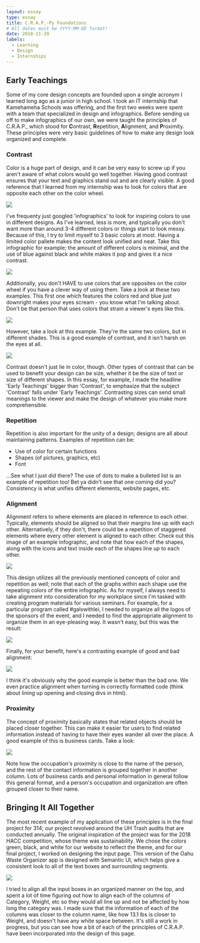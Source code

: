 ```yaml
---
layout: essay
type: essay
title: C.R.A.P.-Py Foundations
# All dates must be YYYY-MM-DD format!
date: 2018-11-29
labels:
  - Learning
  - Design
  - Internships
---
```


## Early Teachings
Some of my core design concepts are founded upon a single acronym I learned long ago as a junior in high school. I took an IT internship that Kamehameha Schools was offering, and the first two weeks were spent with a team that specialized in design and infographics. Before sending us off to make infographics of our own, we were taught the principles of C.R.A.P., which stood for **C**ontrast, **R**epetition, **A**lignment, and **P**roximity. These principles were very basic guidelines of how to make any design look organized and complete.

### Contrast
Color is a huge part of design, and it can be very easy to screw up if you aren't aware of what colors would go well together. Having good contrast ensures that your text and graphics stand out and are clearly visible. A good reference that I learned from my internship was to look for colors that are opposite each other on the color wheel. 

[<img class="ui large image" src="../images/colorwheel.png">](../images/colorwheel.png)

I've frequenty just googled 'infographics' to look for inspiring colors to use in different designs. As I've learned, less is more, and typically you don't want more than around 3-4 different colors or things start to look messy. Because of this, I try to limit myself to 3 basic colors at most. Having a limited color pallete makes the content look unified and neat. Take this infographic for example; the amount of different colors is minimal, and the use of blue against black and white makes it pop and gives it a nice contrast.

[<img class="ui large image" src="../images/infographic.jpg">](../images/infographic.jpg)

Additionally, you don't HAVE to use colors that are opposites on the color wheel if you have a clever way of using them. Take a look at these two examples. This first one which features the colors red and blue just downright makes your eyes scream - you know what I'm talking about. Don't be that person that uses colors that strain a viewer's eyes like this. 

[<img class="ui large image" src="../images/badcontrast.jpg">](../images/badcontrast.jpg)

However, take a look at this example. They're the same two colors, but in different shades. This is a good example of contrast, and it isn't harsh on the eyes at all.

[<img class="ui large image" src="../images/goodcontrast.jpg">](../images/goodcontrast.jpg)

Contrast doesn't just lie in color, though. Other types of contrast that can be used to benefit your design can be size, whether it be the size of text or size of different shapes. In this essay, for example, I made the headline 'Early Teachings' bigger than 'Contrast', to emphasize that the subject 'Contrast' falls under 'Early Teachings'. Contrasting sizes can send small meanings to the viewer and make the design of whatever you make more comprehensible.

### Repetition
Repetition is also important for the unity of a design; designs are all about maintaining patterns. Examples of repetition can be:
<ul>
  <li>Use of color for certain functions</li>
  <li>Shapes (of pictures, graphics, etc)</li>
  <li>Font</li>
</ul>
...See what I just did there? The use of dots to make a bulleted list is an example of repetition too! Bet ya didn't see that one coming did you? Consistency is what unifies different elements, website pages, etc.

### Alignment
Alignment refers to where elements are placed in reference to each other. Typically, elements should be aligned so that their margins line up with each other. Alternatively, if they don't, there could be a repetition of staggered elements where every other element is aligned to each other.
Check out this image of an example infographic, and note that how each of the shapes, along with the icons and text inside each of the shapes line up to each other. 

[<img class="ui large image" src="../images/alignment.jpg">](../images/alignment.jpg)

This design utilizes all the previously mentioned concepts of color and repetition as well; note that each of the graphs within each shape use the repeating colors of the entire infographic. As for myself, I always need to take alignment into consideration for my workplace since I'm tasked with creating program materials for various seminars. For example, for a particular program called #galswithlei, I needed to organize all the logos of the sponsors of the event, and I needed to find the appropriate alignment to organize them in an eye-pleasing way. It wasn't easy, but this was the result: 

[<img class="ui large image" src="../images/galssponsers.png">](../images/galssponsers.png)

Finally, for your benefit, here's a contrasting example of good and bad alignment:

[<img class="ui large image" src="../images/goodvsbadalignment.jpg">](../images/goodvsbadalignment.jpg)

I think it's obviously why the good example is better than the bad one. We even practice alignment when turning in correctly formatted code (think about lining up opening and closing divs in html).

### Proximity
The concept of proximity basically states that related objects should be placed closer together. This can make it easier for users to find related information instead of having to have their eyes wander all over the place. A good example of this is business cards. Take a look:

[<img class="ui large image" src="../images/samplebusinesscard.jpeg">](../images/samplebusinesscard.jpeg)

Note how the occupation's proximity is close to the name of the person, and the rest of the contact information is grouped together in another column. Lots of business cards and personal information in general follow this general format, and a person's occupation and organization are often grouped closer to their name.

## Bringing It All Together
The most recent example of my application of these principles is in the final project for 314; our project revolved around the UH Trash audits that are conducted annually. The original inspiration of the project was for the 2018 HACC competition, whose theme was sustainability. We chose the colors green, black, and white for our website to reflect the theme, and for our final project, I worked on designing the input page. This version of the Oahu Waste Organizer app is designed with Semantic UI, which helps give a consistent look to all of the text boxes and surrounding segments.

[<img class="ui large image" src="../images/input.PNG">](../images/input.PNG)

I tried to align all the input boxes in an organized manner on the top, and spent a lot of time figuring out how to align each of the columns of Category, Weight, etc so they would all line up and not be affected by how long the category was. I made sure that the information of each of the columns was closer to the column name, like how 13.1 lbs is closer to Weight, and doesn't have any white space between. It's still a work in progress, but you can see how a bit of each of the principles of C.R.A.P. have been incorporated into the design of this page.
